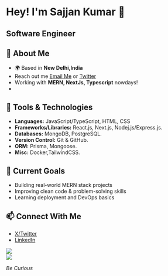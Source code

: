 # Hey! I'm Sajjan Kumar 👋

## Software Engineer 

## 💼 About Me  
- 🌍 Based in **New Delhi,India**
- Reach out me  [Email Me](mailto:sajjaanaasht@gmail.com) or [Twitter](https://twitter.com/ctrlsazz)
- Working with **MERN, NextJs, Typescript** nowdays!
- 
## 🧰 Tools & Technologies  

- **Languages:** JavaScript/TypeScript, HTML, CSS  
- **Frameworks/Libraries:** React.js, Next.js, Nodej.js/Express.js.  
- **Databases:** MongoDB, PostgreSQL.
- **Version Control:** Git & GitHub.
- **ORM:** Prisma, Mongoose.
- **Misc:** Docker,TailwindCSS.


## 🌱 Current Goals  
- Building real-world MERN stack projects  
- Improving clean code & problem-solving skills  
- Learning deployment and DevOps basics  


## 📫 Connect With Me  
- [X/Twitter](https://twitter.com/ctrlsazz)
- [LinkedIn](https://linkedin.com/in/sajjan-kumar18)<br/>

![](https://nirzak-streak-stats.vercel.app/?user=sajjannnn&theme=tokyonight&hide_border=false)<br/>
[![](https://visitcount.itsvg.in/api?id=sajjannnn&icon=0&color=0)](https://visitcount.itsvg.in)


*Be Curious*  

